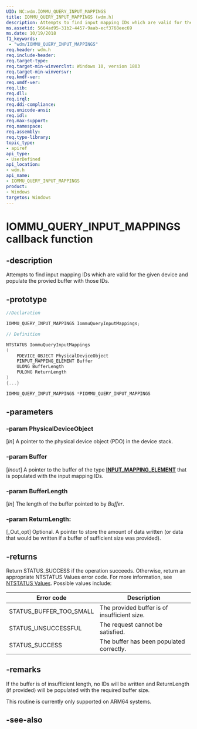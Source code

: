 ```yaml
---
UID: NC:wdm.IOMMU_QUERY_INPUT_MAPPINGS
title: IOMMU_QUERY_INPUT_MAPPINGS (wdm.h)
description: Attempts to find input mapping IDs which are valid for the given device and populate the provied buffer with those IDs.
ms.assetid: 5664ad95-31b2-4457-9aab-ecf3768eec69
ms.date: 10/19/2018
f1_keywords:
 - "wdm/IOMMU_QUERY_INPUT_MAPPINGS"
req.header: wdm.h
req.include-header:
req.target-type:
req.target-min-winverclnt: Windows 10, version 1803
req.target-min-winversvr:
req.kmdf-ver:
req.umdf-ver:
req.lib:
req.dll:
req.irql: 
req.ddi-compliance:
req.unicode-ansi:
req.idl:
req.max-support:
req.namespace:
req.assembly:
req.type-library: 
topic_type: 
- apiref
api_type: 
- UserDefined
api_location:
- wdm.h
api_name: 
- IOMMU_QUERY_INPUT_MAPPINGS
product:
- Windows
targetos: Windows
---
```


# IOMMU_QUERY_INPUT_MAPPINGS callback function

## -description

Attempts to find input mapping IDs which are valid for the given device and populate the provied buffer with those IDs.

## -prototype

```cpp
//Declaration

IOMMU_QUERY_INPUT_MAPPINGS IommuQueryInputMappings; 

// Definition

NTSTATUS IommuQueryInputMappings 
(
	PDEVICE_OBJECT PhysicalDeviceObject
	PINPUT_MAPPING_ELEMENT Buffer
	ULONG BufferLength
	PULONG ReturnLength
)
{...}

IOMMU_QUERY_INPUT_MAPPINGS *PIOMMU_QUERY_INPUT_MAPPINGS


```

## -parameters

### -param PhysicalDeviceObject
[_In_] A pointer to the physical device object (PDO) in the device stack.

### -param Buffer
[_Inout_] A pointer to the buffer of the type [**INPUT_MAPPING_ELEMENT**](ns-wdm-_input_mapping_element.md) that is populated with the input mapping IDs.
 
### -param BufferLength
[_In_] The length of the buffer pointed to by _Buffer_.
 
### -param ReturnLength: 
[_Out_opt] Optional. A pointer to store the amount of data written (or data that would be written if a buffer of sufficient size was provided).


## -returns

Return STATUS_SUCCESS if the operation succeeds. Otherwise, return an appropriate NTSTATUS Values error code. For more information, see [NTSTATUS Values](https://docs.microsoft.com/windows-hardware/drivers/kernel/ntstatus-values). Possible values include:

| Error code              | Description                                  |
| ----------------------- | -------------------------------------------- |
| STATUS_BUFFER_TOO_SMALL | The provided buffer is of insufficient size. |
| STATUS_UNSUCCESSFUL     | The request cannot be satisfied.             |
| STATUS_SUCCESS          | The buffer has been populated correctly.     |


## -remarks

If the buffer is of insufficient length, no IDs will be written and ReturnLength (if provided) will be populated with the required buffer size.

This routine is currently only supported on ARM64 systems.


## -see-also
